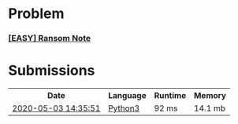 <h1>Problem</h1>
<h3><a href="https://leetcode.com/problems/ransom-note/description/">[EASY] Ransom Note</a></h3>

<h1>Submissions</h1>
<table>
<tr>
<th>Date</th> <th>Language</th> <th>Runtime</th> <th>Memory</th>
</tr>
<tr>
<td> <a href="https://leetcode.com/submissions/detail/333761250/"> 2020-05-03 14:35:51 </a> </td>
<td> <a href="./0383.%20Ransom%20Note.py"> Python3 </a> </td>
<td> 92 ms </td>
<td> 14.1 mb </td>
</tr>
</table>